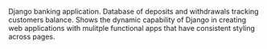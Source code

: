 Django banking application.  Database of deposits and withdrawals tracking customers balance. 
Shows the dynamic capability of Django in creating web applications with mulitple functional apps that 
have consistent styling across pages.
